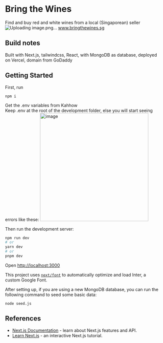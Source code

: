 # Bring the Wines
Find and buy red and white wines from a local (Singaporean) seller<br>
![Uploading image.png…]()
www.bringthewines.sg
<br>
## Build notes
Built with Next.js, tailwindcss, React, with MongoDB as database, deployed on Vercel, domain from GoDaddy

## Getting Started

First, run 
```
npm i
```

Get the .env variables from Kahhow<br>
Keep .env at the root of the development folder, else you will start seeing errors like these:
<img width="354" alt="image" src="https://github.com/ghostleek/bringthewines/assets/44336310/d6d89981-def4-41bc-99c3-659580e37441">


Then run the development server:

```bash
npm run dev
# or
yarn dev
# or
pnpm dev
```

Open [http://localhost:3000](http://localhost:3000)


This project uses [`next/font`](https://nextjs.org/docs/basic-features/font-optimization) to automatically optimize and load Inter, a custom Google Font.

After setting up, if you are using a new MongoDB database, you can run the following command to seed some basic data:

```
node seed.js
```


## References
- [Next.js Documentation](https://nextjs.org/docs) - learn about Next.js features and API.
- [Learn Next.js](https://nextjs.org/learn) - an interactive Next.js tutorial.
